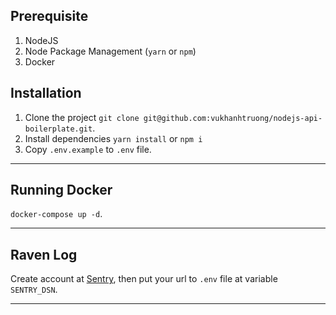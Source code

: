## Prerequisite
1. NodeJS
2. Node Package Management (`yarn` or `npm`)
3. Docker

## Installation

1. Clone the project `git clone git@github.com:vukhanhtruong/nodejs-api-boilerplate.git`.
2. Install dependencies `yarn install` or `npm i`
3. Copy `.env.example` to `.env` file.

---

## Running Docker

`docker-compose up -d`.

---

## Raven Log

Create account at [Sentry](https://sentry.io/), then put your url to `.env` file at variable `SENTRY_DSN`.

---
